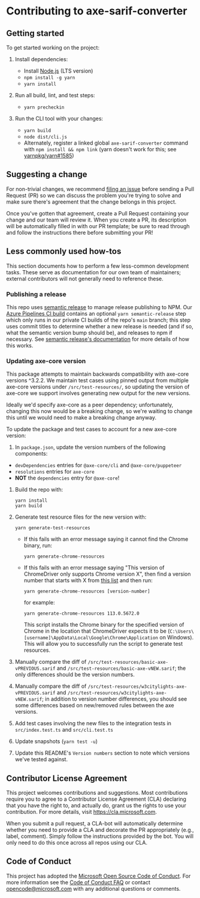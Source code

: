 <!--
Copyright (c) Microsoft Corporation. All rights reserved.
Licensed under the MIT License.
-->

# Contributing to axe-sarif-converter

## Getting started

To get started working on the project:

1. Install dependencies:

    - Install [Node.js](https://nodejs.org/en/download/) (LTS version)
    - `npm install -g yarn`
    - `yarn install`

1. Run all build, lint, and test steps:

    - `yarn precheckin`

1. Run the CLI tool with your changes:

    - `yarn build`
    - `node dist/cli.js`
    - Alternately, register a linked global `axe-sarif-converter` command with `npm install && npm link` (yarn doesn't work for this; see [yarnpkg/yarn#1585](https://github.com/yarnpkg/yarn/issues/1585))

## Suggesting a change

For non-trivial changes, we recommend [filing an issue](https://github.com/microsoft/axe-sarif-converter/issues/new) before sending a Pull Request (PR) so we can discuss the problem you're trying to solve and make sure there's agreement that the change belongs in this project.

Once you've gotten that agreement, create a Pull Request containing your change and our team will review it. When you create a PR, its description will be automatically filled in with our PR template; be sure to read through and follow the instructions there before submitting your PR!

## Less commonly used how-tos

This section documents how to perform a few less-common development tasks. These serve as documentation for our own team of maintainers; external contributors will not generally need to reference these.

### Publishing a release

This repo uses [semantic release](https://github.com/semantic-release/semantic-release) to manage release publishing to NPM. Our [Azure Pipelines CI build](./azure-pipelines.yml) contains an optional `yarn semantic-release` step which only runs in our private CI builds of the repo's `main` branch; this step uses commit titles to determine whether a new release is needed (and if so, what the semantic version bump should be), and releases to npm if necessary. See [semantic release's documentation](https://github.com/semantic-release/semantic-release) for more details of how this works.

### Updating axe-core version

This package attempts to maintain backwards compatibility with axe-core versions ^3.2.2. We maintain
test cases using pinned output from multiple axe-core versions under `/src/test-resources/`, so updating
the version of axe-core we support involves generating new output for the new versions.

Ideally we'd specify axe-core as a peer dependency; unfortunately, changing this now would be a breaking
change, so we're waiting to change this until we would need to make a breaking change anyway.

To update the package and test cases to account for a new axe-core version:

1. In `package.json`, update the version numbers of the following components:

-   `devDependencies` entries for `@axe-core/cli` and `@axe-core/puppeteer`
-   `resolutions` entries for `axe-core`
-   **NOT** the `dependencies` entry for `@axe-core`!

1. Build the repo with:

    ```
    yarn install
    yarn build
    ```

1. Generate test resource files for the new version with:

    ```
    yarn generate-test-resources
    ```

    - If this fails with an error message saying it cannot find the Chrome binary, run:

        ```
        yarn generate-chrome-resources
        ```

    - If this fails with an error message saying "This version of ChromeDriver only supports Chrome version X", then find a version number that starts with X from [this list](https://googlechromelabs.github.io/chrome-for-testing/known-good-versions-with-downloads.json) and then run:

        ```
        yarn generate-chrome-resources [version-number]
        ```

        for example:

        ```
        yarn generate-chrome-resources 113.0.5672.0
        ```

        This script installs the Chrome binary for the specified version of Chrome in the location that ChromeDriver expects it to be (`C:\Users\[username]\AppData\Local\Google\Chrome\Application` on Windows). This will allow you to successfully run the script to generate test resources.

1. Manually compare the diff of `/src/test-resources/basic-axe-vPREVIOUS.sarif` and `/src/test-resources/basic-axe-vNEW.sarif`; the only differences should be the version numbers.
1. Manually compare the diff of `/src/test-resources/w3citylights-axe-vPREVIOUS.sarif` and `/src/test-resources/w3citylights-axe-vNEW.sarif`; in addition to version number differences, you should see some differences based on new/removed rules between the axe versions.
1. Add test cases involving the new files to the integration tests in `src/index.test.ts` and `src/cli.test.ts`
1. Update snapshots (`yarn test -u`)
1. Update this README's `Version numbers` section to note which versions we've tested against.

## Contributor License Agreement

This project welcomes contributions and suggestions. Most contributions require you to agree to a
Contributor License Agreement (CLA) declaring that you have the right to, and actually do, grant us
the rights to use your contribution. For more details, visit https://cla.microsoft.com.

When you submit a pull request, a CLA-bot will automatically determine whether you need to provide
a CLA and decorate the PR appropriately (e.g., label, comment). Simply follow the instructions
provided by the bot. You will only need to do this once across all repos using our CLA.

## Code of Conduct

This project has adopted the [Microsoft Open Source Code of Conduct](https://opensource.microsoft.com/codeofconduct/).
For more information see the [Code of Conduct FAQ](https://opensource.microsoft.com/codeofconduct/faq/) or
contact [opencode@microsoft.com](mailto:opencode@microsoft.com) with any additional questions or comments.
